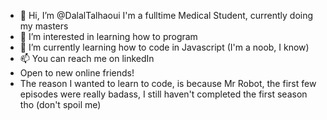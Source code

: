 - 👋 Hi, I’m @DalalTalhaoui I'm a fulltime Medical Student, currently doing my masters
- 👀 I’m interested in learning how to program
- 🌱 I’m currently learning how to code in Javascript (I'm a noob, I know)
- 📫 You can reach me on linkedIn
- Open to new online friends!
- The reason I wanted to learn to code, is because Mr Robot, the first few episodes were really badass, I still haven't completed the first season tho (don't spoil me)

<!---
DalalTalhaoui/DalalTalhaoui is a ✨ special ✨ repository because its `README.md` (this file) appears on your GitHub profile.
You can click the Preview link to take a look at your changes.
--->
